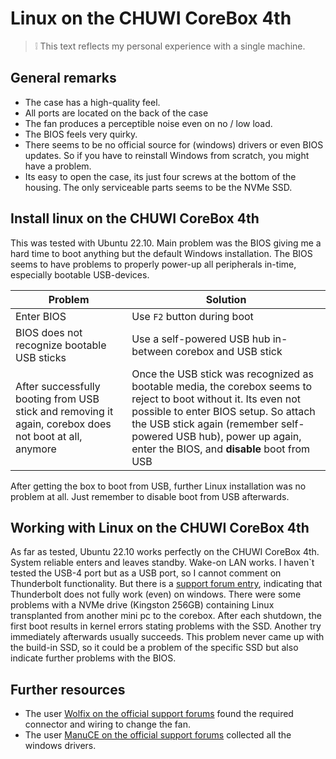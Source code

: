 # Linux on the CHUWI CoreBox 4th

> :grey_exclamation: This text reflects my personal experience with a single machine.  

## General remarks

- The case has a high-quality feel.
- All ports are located on the back of the case
- The fan produces a perceptible noise even on no / low load.
- The BIOS feels very quirky.
- There seems to be no official source for (windows) drivers or even BIOS updates. So if you have to reinstall Windows from scratch, you might have a problem.
- Its easy to open the case, its just four screws at the bottom of the housing. The only serviceable parts seems to be the NVMe SSD.

## Install linux on the CHUWI CoreBox 4th

This was tested with Ubuntu 22.10. Main problem was the BIOS giving me a hard time to boot anything but the default Windows installation. The BIOS seems to have problems to properly power-up all peripherals in-time, especially bootable USB-devices.

| Problem  | Solution |
| ------------- | ------------- |
| Enter BIOS    | Use `F2` button during boot |
| BIOS does not recognize bootable USB sticks  | Use a self-powered USB hub in-between corebox and USB stick  |
| After successfully booting from USB stick and removing it again, corebox does not boot at all, anymore | Once the USB stick was recognized as bootable media, the corebox seems to reject to boot without it. Its even not possible to enter BIOS setup. So attach the USB stick again (remember self-powered USB hub), power up again, enter the BIOS, and **disable** boot from USB   |

After getting the box to boot from USB, further Linux installation was no problem at all. Just remember to disable boot from USB afterwards.

## Working with Linux on the CHUWI CoreBox 4th

As far as tested, Ubuntu 22.10 works perfectly on the CHUWI CoreBox 4th. System reliable enters and leaves standby. Wake-on LAN works. I haven`t tested the USB-4 port but as a USB port, so I cannot comment on Thunderbolt functionality. But there is a [support forum entry](https://forum.chuwi.com/t/egpu-thunderbolt-problem-on-corebox-4th-does-not-work/37378), indicating that Thunderbolt does not fully work (even) on windows.
There were some problems with a NVMe drive (Kingston 256GB) containing Linux transplanted from another mini pc to the corebox. After each shutdown, the first boot results in kernel errors stating problems with the SSD. Another try immediately afterwards usually succeeds. This problem never came up with the build-in SSD, so it could be a problem of the specific SSD but also indicate further problems with the BIOS.

## Further resources

- The user [Wolfix on the official support forums](https://forum.chuwi.com/t/4-pin-fan-adapter-chuwi-corebox-4th/36928) found the required connector and wiring to change the fan.
- The user [ManuCE on the official support forums](https://forum.chuwi.com/t/corebox-4th-driver-win-11/36673) collected all the windows drivers.
